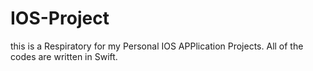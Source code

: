 # IOS-Project

this is a Respiratory for my Personal IOS APPlication Projects.
All of the codes are written in Swift. 
